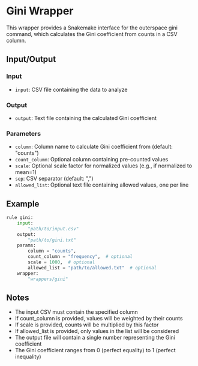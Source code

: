 # Gini Wrapper

This wrapper provides a Snakemake interface for the outerspace gini command, which calculates the Gini coefficient from counts in a CSV column.

## Input/Output

### Input
- `input`: CSV file containing the data to analyze

### Output
- `output`: Text file containing the calculated Gini coefficient

### Parameters
- `column`: Column name to calculate Gini coefficient from (default: "counts")
- `count_column`: Optional column containing pre-counted values
- `scale`: Optional scale factor for normalized values (e.g., if normalized to mean=1)
- `sep`: CSV separator (default: ",")
- `allowed_list`: Optional text file containing allowed values, one per line

## Example

```python
rule gini:
    input:
        "path/to/input.csv"
    output:
        "path/to/gini.txt"
    params:
        column = "counts",
        count_column = "frequency",  # optional
        scale = 1000,  # optional
        allowed_list = "path/to/allowed.txt"  # optional
    wrapper:
        "wrappers/gini"
```

## Notes

- The input CSV must contain the specified column
- If count_column is provided, values will be weighted by their counts
- If scale is provided, counts will be multiplied by this factor
- If allowed_list is provided, only values in the list will be considered
- The output file will contain a single number representing the Gini coefficient
- The Gini coefficient ranges from 0 (perfect equality) to 1 (perfect inequality) 